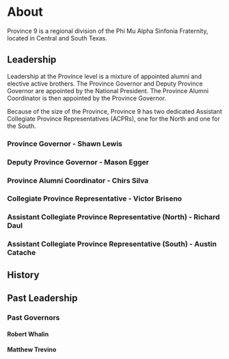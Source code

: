 # About

Province 9 is a regional division of the Phi Mu Alpha Sinfonia Fraternity, located
in Central and South Texas. 

## Leadership
Leadership at the Province level is a mixture of appointed alumni and elective
active brothers. The Province Governor and Deputy Province Governor are appointed
by the National President. The Province Alumni Coordinator is then appointed by 
the Province Governor.

Because of the size of the Province, Province 9 has two dedicated Assistant Collegiate Province Representatives (ACPRs), one for the North and one for the South.

### Province Governor - Shawn Lewis

### Deputy Province Governor - Mason Egger

### Province Alumni Coordinator - Chirs Silva

### Collegiate Province Representative - Victor Briseno

### Assistant Collegiate Province Representative (North) - Richard Daul

### Assistant Collegiate Province Representative (South) - Austin Catache


## History

## Past Leadership

### Past Governors

#### Robert Whalin

#### Matthew Trevino


